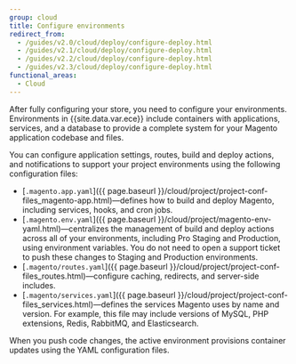```yaml
---
group: cloud
title: Configure environments
redirect_from:
  - /guides/v2.0/cloud/deploy/configure-deploy.html
  - /guides/v2.1/cloud/deploy/configure-deploy.html
  - /guides/v2.2/cloud/deploy/configure-deploy.html
  - /guides/v2.3/cloud/deploy/configure-deploy.html
functional_areas:
  - Cloud
---
```

After fully configuring your store, you need to configure your environments. Environments in {{site.data.var.ece}} include containers with applications, services, and a database to provide a complete system for your Magento application codebase and files. 

You can configure application settings, routes, build and deploy actions, and notifications to support your project environments using the following configuration files:

-  [`.magento.app.yaml`]({{ page.baseurl }}/cloud/project/project-conf-files_magento-app.html)—defines how to build and deploy Magento, including services, hooks, and cron jobs.
-  [`.magento.env.yaml`]({{ page.baseurl }}/cloud/project/magento-env-yaml.html)—centralizes the management of build and deploy actions across all of your environments, including Pro Staging and Production, using environment variables. You do not need to open a support ticket to push these changes to Staging and Production environments.
-  [`.magento/routes.yaml`]({{ page.baseurl }}/cloud/project/project-conf-files_routes.html)—configure caching, redirects, and server-side includes.
-  [`.magento/services.yaml`]({{ page.baseurl }}/cloud/project/project-conf-files_services.html)—defines the services Magento uses by name and version. For example, this file may include versions of MySQL, PHP extensions, Redis, RabbitMQ, and Elasticsearch.

When you push code changes, the active environment provisions container updates using the YAML configuration files.
